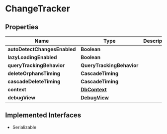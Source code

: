 

# ChangeTracker


## Properties

Name | Type | Description | Notes
------------ | ------------- | ------------- | -------------
**autoDetectChangesEnabled** | **Boolean** |  |  [optional]
**lazyLoadingEnabled** | **Boolean** |  |  [optional]
**queryTrackingBehavior** | **QueryTrackingBehavior** |  |  [optional]
**deleteOrphansTiming** | **CascadeTiming** |  |  [optional]
**cascadeDeleteTiming** | **CascadeTiming** |  |  [optional]
**context** | [**DbContext**](DbContext.md) |  |  [optional]
**debugView** | [**DebugView**](DebugView.md) |  |  [optional]


## Implemented Interfaces

* Serializable


